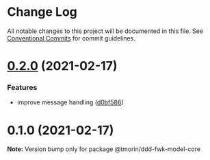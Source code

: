 # Change Log

All notable changes to this project will be documented in this file.
See [Conventional Commits](https://conventionalcommits.org) for commit guidelines.

# [0.2.0](https://github.com/tmorin/ddd-fwk/compare/v0.1.0...v0.2.0) (2021-02-17)


### Features

* improve message handling ([d0bf586](https://github.com/tmorin/ddd-fwk/commit/d0bf5863557936674b802016ce9d94ea27156f22))





# 0.1.0 (2021-02-17)

**Note:** Version bump only for package @tmorin/ddd-fwk-model-core
